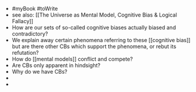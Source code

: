 - #myBook #toWrite
- see also: [[The Universe as Mental Model, Cognitive Bias & Logical Fallacy]]
- How are our sets of so-called cognitive biases actually biased and contradictory?
- We explain away certain phenomena referring to these [[cognitive bias]] but are there other CBs which support the phenomena, or rebut its refutation?
- How do [[mental models]] conflict and compete?
- Are CBs only apparent in hindsight?
- Why do we have CBs?
-
-